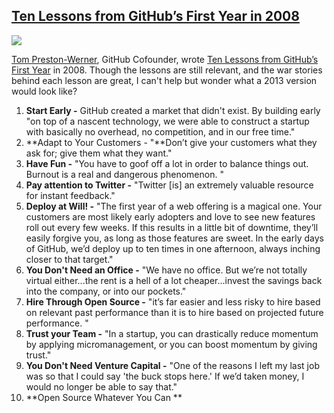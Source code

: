 ## [Ten Lessons from GitHub’s First Year in 2008](/blog/2013/9/11/ten-lessons-from-githubs-first-year-in-2008.html)

    

    

![](http://farm4.staticflickr.com/3707/9713469388_66b6c66a08_m.jpg)

[Tom Preston-Werner](https://twitter.com/mojombo), GitHub Cofounder, wrote [Ten Lessons from GitHub’s First Year](http://tom.preston-werner.com/2011/03/29/ten-lessons-from-githubs-first-year.html) in 2008\. Though the lessons are still relevant, and the war stories behind each lesson are great, I can't help but wonder what a 2013 version would look like?

1.  **Start Early -** GitHub created a market that didn't exist. By building early "on top of a nascent technology, we were able to construct a startup with basically no overhead, no competition, and in our free time."
2.  **Adapt to Your Customers - "**Don’t give your customers what they ask for; give them what they want."
3.  **Have Fun -** "You have to goof off a lot in order to balance things out. Burnout is a real and dangerous phenomenon. "
4.  **Pay attention to Twitter -** "Twitter [is] an extremely valuable resource for instant feedback."
5.  **Deploy at Will! -** "The first year of a web offering is a magical one. Your customers are most likely early adopters and love to see new features roll out every few weeks. If this results in a little bit of downtime, they’ll easily forgive you, as long as those features are sweet. In the early days of GitHub, we’d deploy up to ten times in one afternoon, always inching closer to that target."
6.  **You Don't Need an Office -** "We have no office. But we’re not totally virtual either...the rent is a hell of a lot cheaper...invest the savings back into the company, or into our pockets."
7.  **Hire Through Open Source -** "it’s far easier and less risky to hire based on relevant past performance than it is to hire based on projected future performance. "
8.  **Trust your Team -** "In a startup, you can drastically reduce momentum by applying micromanagement, or you can boost momentum by giving trust."
9.  **You Don't Need Venture Capital -** "One of the reasons I left my last job was so that I could say 'the buck stops here.' If we’d taken money, I would no longer be able to say that."
10.  **Open Source Whatever You Can **

    